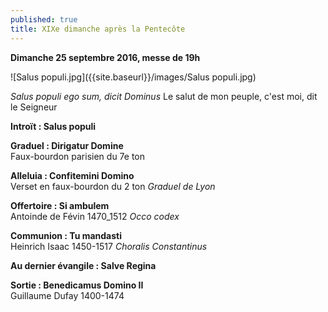 ```yaml
---
published: true
title: XIXe dimanche après la Pentecôte
---
```


**Dimanche 25 septembre 2016, messe de 19h**

![Salus populi.jpg]({{site.baseurl}}/images/Salus populi.jpg)


*Salus populi ego sum, dicit Dominus*
Le salut de mon peuple, c'est moi, dit le Seigneur

**Introït : Salus populi**

**Graduel : Dirigatur Domine**  
Faux-bourdon parisien du 7e ton

**Alleluia : Confitemini Domino**  
Verset en faux-bourdon du 2 ton *Graduel de Lyon*

**Offertoire : Si ambulem**  
Antoinde de Févin 1470_1512 *Occo codex*

**Communion : Tu mandasti**  
Heinrich Isaac 1450-1517 *Choralis Constantinus*

**Au dernier évangile : Salve Regina**

**Sortie : Benedicamus Domino II**  
Guillaume Dufay 1400-1474
